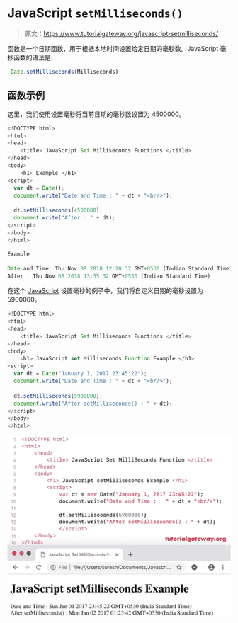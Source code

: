 # JavaScript `setMilliseconds()`

> 原文：<https://www.tutorialgateway.org/javascript-setmilliseconds/>

函数是一个日期函数，用于根据本地时间设置给定日期的毫秒数。JavaScript 毫秒函数的语法是:

```js
 Date.setMilliseconds(Milliseconds)
```

## 函数示例

这里，我们使用设置毫秒将当前日期的毫秒数设置为 4500000。

```js
<!DOCTYPE html>
<html>
<head>
    <title> JavaScript Set Milliseconds Functions </title>
</head>
<body>
    <h1> Example </h1>
<script>
  var dt = Date();  
  document.write("Date and Time : " + dt + "<br/>");

  dt.setMilliseconds(4500000);
  document.write("After : " + dt);
</script>
</body>
</html>
```

```js
Example

Date and Time: Thu Nov 08 2018 12:20:32 GMT+0530 (Indian Standard Time)
After : Thu Nov 08 2018 13:35:32 GMT+0530 (Indian Standard Time)
```

在这个 [JavaScript](https://www.tutorialgateway.org/javascript/) 设置毫秒的例子中，我们将自定义日期的毫秒设置为 5900000。

```js
<!DOCTYPE html>
<html>
<head>
    <title> JavaScript Set Milliseconds Functions </title>
</head>
<body>
    <h1> JavaScript set Milliseconds Function Example </h1>
<script>
  var dt = Date("January 1, 2017 23:45:22");
  document.write("Date and Time : " + dt + "<br/>");

  dt.setMilliseconds(5900000);
  document.write("After setMilliseconds() : " + dt);
</script>
</body>
</html>
```

![JavaScript setMilliseconds Function 2](img/b284fce95398890e63dc271a7e294f95.png)